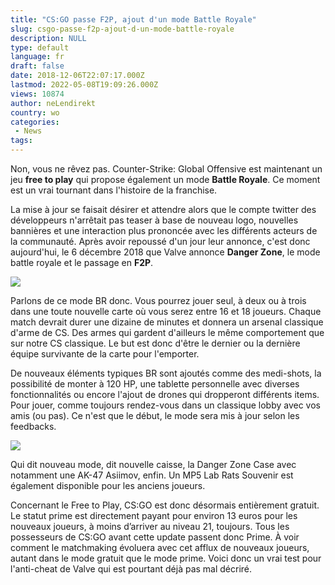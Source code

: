 ```yaml
---
title: "CS:GO passe F2P, ajout d'un mode Battle Royale"
slug: csgo-passe-f2p-ajout-d-un-mode-battle-royale
description: NULL
type: default
language: fr
draft: false
date: 2018-12-06T22:07:17.000Z
lastmod: 2022-05-08T19:09:26.000Z
views: 10874
author: neLendirekt
country: wo
categories:
 - News
tags:
---
```

Non, vous ne rêvez pas. Counter-Strike: Global Offensive est maintenant un jeu **free to play** qui propose également un mode **Battle Royale**. Ce moment est un vrai tournant dans l'histoire de la franchise.

La mise à jour se faisait désirer et attendre alors que le compte twitter des développeurs n'arrêtait pas teaser à base de nouveau logo, nouvelles bannières et une interaction plus prononcée avec les différents acteurs de la communauté. Après avoir repoussé d'un jour leur annonce, c'est donc aujourd'hui, le 6 décembre 2018 que Valve annonce **Danger Zone**, le mode battle royale et le passage en **F2P**. 

![](https://flickshot-ue.s3.eu-west-2.amazonaws.com/flickshot/article/5c09959634369/images/e5876R30TD9zEQBph1kZOh7W6qOAEmhbfsjTASXS.png)

Parlons de ce mode BR donc. Vous pourrez jouer seul, à deux ou à trois dans une toute nouvelle carte où vous serez entre 16 et 18 joueurs. Chaque match devrait durer une dizaine de minutes et donnera un arsenal classique d'arme de CS. Des armes qui gardent d'ailleurs le même comportement que sur notre CS classique. Le but est donc d'être le dernier ou la dernière équipe survivante de la carte pour l'emporter.

De nouveaux éléments typiques BR sont ajoutés comme des medi-shots, la possibilité de monter à 120 HP, une tablette personnelle avec diverses fonctionnalités ou encore l'ajout de drones qui dropperont différents items. Pour jouer, comme toujours rendez-vous dans un classique lobby avec vos amis (ou pas). Ce n'est que le début, le mode sera mis à jour selon les feedbacks.

![](https://flickshot-ue.s3.eu-west-2.amazonaws.com/flickshot/article/5c09959634369/images/sqHqwPhIs9PT4aCyJQTSrdYwBAVCA7622sV5oQC0.png)

Qui dit nouveau mode, dit nouvelle caisse, la Danger Zone Case avec notamment une AK-47 Asiimov, enfin. Un MP5 Lab Rats Souvenir est également disponible pour les anciens joueurs.

Concernant le Free to Play, CS:GO est donc désormais entièrement gratuit. Le statut prime est directement payant pour environ 13 euros pour les nouveaux joueurs, à moins d’arriver au niveau 21, toujours. Tous les possesseurs de CS:GO avant cette update passent donc Prime. À voir comment le matchmaking évoluera avec cet afflux de nouveaux joueurs, autant dans le mode gratuit que le mode prime. Voici donc un vrai test pour l'anti-cheat de Valve qui est pourtant déjà pas mal décriré.
